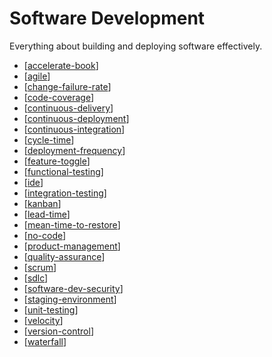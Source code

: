 # Software Development

Everything about building and deploying software effectively.

- [[accelerate-book]]
- [[agile]]
- [[change-failure-rate]]
- [[code-coverage]]
- [[continuous-delivery]]
- [[continuous-deployment]]
- [[continuous-integration]]
- [[cycle-time]]
- [[deployment-frequency]]
- [[feature-toggle]]
- [[functional-testing]]
- [[ide]]
- [[integration-testing]]
- [[kanban]]
- [[lead-time]]
- [[mean-time-to-restore]]
- [[no-code]]
- [[product-management]]
- [[quality-assurance]]
- [[scrum]]
- [[sdlc]]
- [[software-dev-security]]
- [[staging-environment]]
- [[unit-testing]]
- [[velocity]]
- [[version-control]]
- [[waterfall]]

[//begin]: # "Autogenerated link references for markdown compatibility"
[accelerate-book]: software-development/accelerate-book "Accelerate (Book)"
[agile]: software-development/agile "Agile"
[change-failure-rate]: software-development/change-failure-rate "Change Failure Rate"
[code-coverage]: software-development/code-coverage "Code Coverage"
[continuous-delivery]: software-development/continuous-delivery "Continuous Delivery"
[continuous-deployment]: software-development/continuous-deployment "Continous Deployment"
[continuous-integration]: software-development/continuous-integration "Continuous Integration (CI)"
[cycle-time]: software-development/cycle-time "Cycle Time"
[deployment-frequency]: software-development/deployment-frequency "Deployment Frequency"
[feature-toggle]: software-development/feature-toggle "Feature Toggle"
[kanban]: software-development/kanban "Kanban"
[lead-time]: software-development/lead-time "Lead Time"
[mean-time-to-restore]: software-development/mean-time-to-restore "Mean time to Restore/Recovery"
[product-management]: software-development/product-management "Product Management (Software)"
[quality-assurance]: software-development/quality-assurance "Quality Assurance (Software)"
[scrum]: software-development/scrum "Scrum"
[sdlc]: software-development/sdlc "Software Development Life Cycle (SDLC)"
[software-dev-security]: software-development/software-dev-security "Software Development Security"
[staging-environment]: software-development/staging-environment "Staging Environment"
[velocity]: software-development/velocity "Velocity (Software Development)"
[version-control]: software-development/version-control "Version Control"
[waterfall]: software-development/waterfall "waterfall"
[unit-testing]: software-development/unit-testing "Unit Testing"
[functional-testing]: software-development/functional-testing "Functional Testing (End to End)"
[integration-testing]: software-development/integration-testing "Integration Testing"
[no-code]: software-development/no-code "No-code Development Platform"
[ide]: software-development/ide "Integrated Development Environment (IDE)"
[//end]: # "Autogenerated link references"
